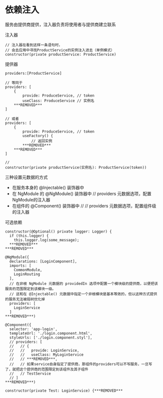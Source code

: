 # 依赖注入

服务由提供商提供，注入器负责将使用者与提供商建立联系

注入器

```
// 注入器在看到这样一条语句时，
// 会去应用中寻找ProductService的实例注入进去（单例模式）
constructor(private productService: ProductService)
```

提供器

```
providers:[ProductService]

// 等同于
providers: [
    {
        provide: ProduceService, // token
        useClass: ProduceService // 实例名
    ***REMOVED***
]

// 或者
providers: [
    {
        provide: ProduceService, // token
        useFactory() {
            // 返回实例
        ***REMOVED***
    ***REMOVED***
]

// 
constructor(private productService(实例名): ProductService(token))
```

三种设置元数据的方式

- 在服务本身的 @Injectable() 装饰器中
- 在 NgModule 的 @NgModule() 装饰器中 // providers 元数据选项，配置 NgModule的注入器
- 在组件的 @Component() 装饰器中 // // providers 元数据选项，配置组件级的注入器

可选依赖

```
constructor(@Optional() private logger: Logger) {
  if (this.logger) {
    this.logger.log(some_message);
  ***REMOVED***
***REMOVED***
```

```
@NgModule({
  declarations: [LoginComponent],
  imports: [
    CommonModule,
    LoginRouting
  ],
  // 在非根 NgModule 元数据的 providedIn 选项中配置一个模块级的提供商，以便把该服务的范围限定到该模块一级。 
  // 这和在 @Injectable() 元数据中指定一个非根模块是基本等效的，但以这种方式提供的服务无法被摇树优化掉
  providers: [
    LoginService
  ]
***REMOVED***)
```

```
@Component({
  selector: 'app-login',
  templateUrl: './login.component.html',
  styleUrls: ['./login.component.styl'],
  // providers: [
  //   // {
  //   //   provide: LoginService,
  //   //   useClass: MyLoginService
  //   // ***REMOVED***,
  //   // 如果service自身指定了提供商，那组件的providers可以不写服务，一旦写了，就把这个提供商的范围限定到该组件及其子组件
  //   // TestService
  // ]
***REMOVED***)

constructor(private Test: LoginService) {***REMOVED***
```